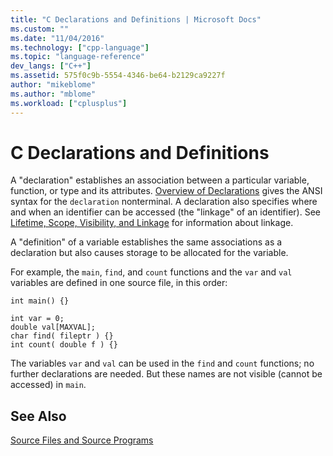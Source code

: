 ```yaml
---
title: "C Declarations and Definitions | Microsoft Docs"
ms.custom: ""
ms.date: "11/04/2016"
ms.technology: ["cpp-language"]
ms.topic: "language-reference"
dev_langs: ["C++"]
ms.assetid: 575f0c9b-5554-4346-be64-b2129ca9227f
author: "mikeblome"
ms.author: "mblome"
ms.workload: ["cplusplus"]
---
```

# C Declarations and Definitions
A "declaration" establishes an association between a particular variable, function, or type and its attributes. [Overview of Declarations](../c-language/overview-of-declarations.md) gives the ANSI syntax for the `declaration` nonterminal. A declaration also specifies where and when an identifier can be accessed (the "linkage" of an identifier). See [Lifetime, Scope, Visibility, and Linkage](../c-language/lifetime-scope-visibility-and-linkage.md) for information about linkage.  
  
 A "definition" of a variable establishes the same associations as a declaration but also causes storage to be allocated for the variable.  
  
 For example, the `main`, `find`, and `count` functions and the `var` and `val` variables are defined in one source file, in this order:  
  
```  
int main() {}  
  
int var = 0;  
double val[MAXVAL];  
char find( fileptr ) {}  
int count( double f ) {}  
```  
  
 The variables `var` and `val` can be used in the `find` and `count` functions; no further declarations are needed. But these names are not visible (cannot be accessed) in `main`.  
  
## See Also  
 [Source Files and Source Programs](../c-language/source-files-and-source-programs.md)